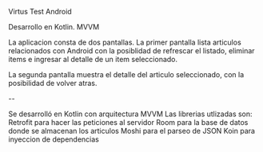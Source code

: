 Virtus Test Android

Desarrollo en Kotlin. MVVM

La aplicacion consta de dos pantallas.
La primer pantalla lista articulos relacionados con Android con la posiblidad de refrescar el listado,
eliminar items e ingresar al detalle de un item seleccionado.

La segunda pantalla muestra el detalle del articulo seleccionado, con la posibilidad de volver atras.

--

Se desarrolló en Kotlin con arquitectura MVVM
Las librerias utlizadas son:
Retrofit para hacer las peticiones al servidor
Room para la base de datos donde se almacenan los articulos
Moshi para el parseo de JSON
Koin para inyeccion de dependencias